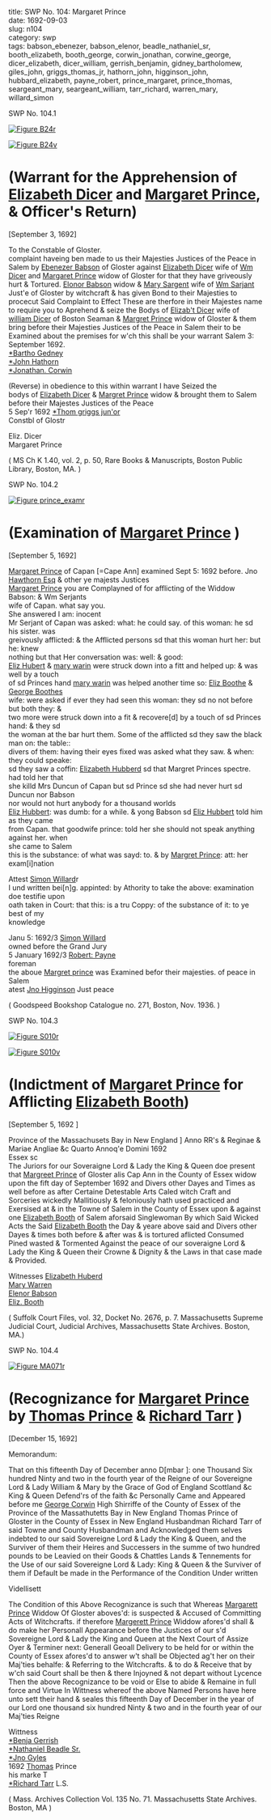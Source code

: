 title: SWP No. 104: Margaret Prince  
date: 1692-09-03  
slug: n104  
category: swp  
tags: babson_ebenezer, babson_elenor, beadle_nathaniel_sr, booth_elizabeth, booth_george, corwin_jonathan, corwine_george, dicer_elizabeth, dicer_william, gerrish_benjamin, gidney_bartholomew, giles_john, griggs_thomas_jr, hathorn_john, higginson_john, hubbard_elizabeth, payne_robert, prince_margaret, prince_thomas, seargeant_mary, seargeant_william, tarr_richard, warren_mary, willard_simon




<div markdown class="doc" id="n104.1">

<div class="doc_id">SWP No. 104.1</div>


<span markdown class="figure">[![Figure B24r](archives/BPL/gifs/B24A.gif)](archives/BPL/LARGE/B24A.jpg)</span>

<span markdown class="figure">[![Figure B24v](archives/BPL/gifs/B24B.gif)](archives/BPL/LARGE/B24B.jpg)</span>

# (Warrant for the Apprehension of [Elizabeth Dicer](/tag/dicer_elizabeth.html) and [Margaret Prince](/tag/prince_margaret.html), & Officer's Return)

[September 3, 1692] 

To the Constable  of Gloster.  
complaint haveing ben made to us their Majesties Justices of the Peace in Salem by [Ebenezer Babson](/tag/babson_ebenezer.html) of Gloster against [Elizabeth Dicer](/tag/dicer_elizabeth.html) wife of [Wm Dicer](/tag/dicer_william.html) and [Margaret Prince](/tag/prince_margaret.html) widow of Gloster for that they have griveously hurt & Tortured. [Elonor Babson](/tag/babson_elenor.html) widow & [Mary Sargent](/tag/seargeant_mary.html) wife of [Wm Sarjant](/tag/seargeant_william.html) Just'e of Gloster by witchcraft & has given Bond to their Majesties to procecut Said Complaint to Effect These are therfore in their Majestes name to require you to Aprehend & seize the Bodys of [Elizab't Dicer](/tag/dicer_elizabeth.html) wife of [william Dicer](/tag/dicer_william.html) of Boston Seaman & [Margret Prince](/tag/prince_margaret.html) widow of Gloster & them bring before their Majesties Justices of the Peace in Salem their to be Examined about the premises for w'ch this shall be your warrant Salem  3: September 1692.   
                                                [*Bartho Gedney](/tag/gidney_bartholomew.html)  
                                                [*John Hathorn](/tag/hathorn_john.html)  
                                                [*Jonathan. Corwin](/tag/corwin_jonathan.html) 

(Reverse) in obedience to this within warrant I have Seized the  
bodys of [Elizabeth Dicer](/tag/dicer_elizabeth.html) & [Margret Prince](/tag/prince_margaret.html) widow & brought them to Salem before their Majestes Justices of the Peace  
5 Sep'r 1692                            [*Thom griggs jun'or](/tag/griggs_thomas_jr.html)  
                                        Constbl of Glostr 

Eliz. Dicer  
Margaret Prince 

( MS Ch K 1.40, vol. 2, p. 50, Rare Books & Manuscripts, Boston Public Library, Boston, MA. )

</div>


<div markdown class="doc" id="n104.2">

<div class="doc_id">SWP No. 104.2</div>


<span markdown class="figure">[![Figure prince_examr](archives/MISC/gifs/prince_examr.gif)](archives/MISC/LARGE/prince_examr.jpg)</span>

# (Examination of [Margaret Prince](/tag/prince_margaret.html) )

[September 5, 1692]

[Margaret Prince](/tag/prince_margaret.html) of Capan [=Cape Ann] examined Sept 5: 1692 before. Jno  
[Hawthorn Esq](/tag/hathorn_john.html) & other ye majests Justices  
[Margaret Prince](/tag/prince_margaret.html) you are Complayned of for afflicting of the Widdow Babson: & Wm Serjants  
wife of Capan. what say you.  
She answered I am: inocent  
Mr Serjant of Capan was asked: what: he could say. of this woman: he sd his sister. was  
greivously afflicted: & the Afflicted persons sd that this woman hurt her: but he: knew  
nothing but that Her conversation was: well: & good:  
[Eliz Hubert](/tag/hubbard_elizabeth.html) & [mary warin](/tag/warren_mary.html) were struck down into a fitt and helped up: & was well by a touch  
of sd Princes hand [mary warin](/tag/warren_mary.html) was helped another time so: [Eliz Boothe](/tag/booth_elizabeth.html) & [George Boothes](/tag/booth_george.html)  
wife: were asked if ever they had seen this woman: they sd no not before but both they: &  
two more were struck down into a fit & recovere[d] by a touch of sd Princes hand: & they sd  
the woman at the bar hurt them. Some of the afflicted sd they saw the black man on: the table::  
divers of them: having their eyes fixed was asked what they saw. & when: they could speake:  
sd they saw a coffin: [Elizabeth Hubberd](/tag/hubbard_elizabeth.html) sd that Margret Princes spectre. had told her that  
she killd Mrs Duncun of Capan but sd Prince sd she had never hurt sd Duncun nor Babson  
nor would not hurt anybody for a thousand worlds  
[Eliz Hubbert](/tag/hubbard_elizabeth.html): was dumb: for a while. & yong Babson sd [Eliz Hubbert](/tag/hubbard_elizabeth.html) told him as they came  
from Capan. that goodwife prince: told her she should not speak anything against her. when  
she came to Salem  
this is the substance: of what was sayd: to. & by [Margret Prince](/tag/prince_margaret.html): att: her exam[i]nation  
  
Attest [Simon Willard](/tag/willard_simon.html)r  
I und written bei[n]g. appinted: by Athority to take the above: examination doe testifie upon  
oath taken in Court: that this: is a tru Coppy: of the substance of it: to ye best of my  
knowledge

Janu 5: 1692/3 [Simon Willard](/tag/willard_simon.html)  
owned before the Grand Jury  
5 January 1692/3 [Robert: Payne](/tag/payne_robert.html)  
foreman  
the aboue [Margret prince](/tag/prince_margaret.html) was Examined befor their majesties. of peace in Salem  
atest [Jno Higginson](/tag/higginson_john.html) Just peace


( Goodspeed Bookshop Catalogue no. 271, Boston, Nov. 1936. )

</div>

<div markdown class="doc" id="n104.3">

<div class="doc_id">SWP No. 104.3</div>


<span markdown class="figure">[![Figure S010r](archives/Suffolk/small/S010A.jpg)](archives/Suffolk/large/S010A.jpg)</span>

<span markdown class="figure">[![Figure S010v](archives/Suffolk/small/S010B.jpg)](archives/Suffolk/large/S010B.jpg)</span>

# (Indictment of [Margaret Prince](/tag/prince_margaret.html) for Afflicting [Elizabeth Booth](/tag/booth_elizabeth.html))  
[September 5, 1692 ]

Province of the Massachusets Bay in New England ] Anno RR's & Reginae & Mariae Angliae &c Quarto Annoq'e Domini 1692  
Essex sc  
The Juriors for our Soveraigne Lord & Lady the King & Queen doe present that [Margreet Prince](/tag/prince_margaret.html) of Gloster alis Cap Ann in the County of Essex widow upon the fift day of September 1692 and Divers other Dayes and Times as well before as after Certaine Detestable Arts Caled witch Craft and Sorceries wickedly Mallitiously & feloniously hath used practiced and Exersised at & in the Towne of Salem in the County of Essex upon & against one [Elizabeth Booth](/tag/booth_elizabeth.html) of Salem aforsaid Singlewoman By which Said Wicked Acts the Said [Elizabeth Booth](/tag/booth_elizabeth.html) the Day & yeare above said and Divers other Dayes & times both before & after was & is tortured aflicted Consumed Pined wasted & Tormented Against the peace of our soveraigne Lord & Lady the King & Queen their Crowne & Dignity & the Laws in that case made & Provided.

Witnesses [Elizabeth Huberd](/tag/hubbard_elizabeth.html)  
[Mary Warren](/tag/warren_mary.html)  
[Elenor Babson](/tag/babson_elenor.html)  
[Eliz. Booth](/tag/booth_elizabeth.html)

( Suffolk Court Files, vol. 32, Docket No. 2676, p. 7. Massachusetts Supreme Judicial Court, Judicial Archives, Massachusetts State Archives. Boston, MA.)


</div>



<div markdown class="doc" id="n104.4">

<div class="doc_id">SWP No. 104.4</div>


<span markdown class="figure">[![Figure MA071r](archives/MA135/small/MA071r.jpg)](archives/MA135/large/MA071r.jpg)</span>

# (Recognizance for [Margaret Prince](/tag/prince_margaret.html) by [Thomas Prince](/tag/prince_thomas.html) & [Richard Tarr](/tag/tarr_richard.html) )

[December 15, 1692]

Memorandum: 

That on this fifteenth Day of December anno D[mbar ]: one Thousand Six hundred Ninty and two in the fourth year of the Reigne of our Sovereigne Lord & Lady William & Mary by the Grace of God of England Scottland &c King & Queen Defend'rs of the faith &c Personally Came and Appeared before me [George Corwin](/tag/corwine_george.html) High Shirriffe of the County of Essex of the Province of the Massathutetts Bay in New England Thomas Prince of Gloster in the County of Essex in New England Husbandman Richard Tarr of said Towne and County Husbandman  and Acknowledged them selves indebted to our said Sovereigne Lord & Lady the King & Queen, and the Surviver of them their Heires and Successers in the summe of two hundred pounds to be Leavied on their Goods & Chattles Lands & Tennements for the Use of our said Sovereigne Lord & Lady: King & Queen & the Surviver of them if Default be made in the Performance of the Condition Under written

Videllisett 

The Condition of this Above Recognizance is such that Whereas [Margarett Prince](/tag/prince_margaret.html) Widdow Of Gloster aboves'd: is suspected & Accused of Committing Acts of Witchcrafts. if therefore [Margerett Prince](/tag/prince_margaret.html) Widdow afores'd shall & do make her Personall Appearance before the Justices of our s'd Sovereigne Lord & Lady the King and Queen at the Next Court of Assize Oyer & Terminer next: Generall Geoall Delivery to be held for or within the County of Essex afores'd to answer w't shall be Objected ag't her on their Maj'ties behalfe: & Referring to the Witchcrafts. & to do & Receive that by w'ch said Court shall be then & there Injoyned & not depart without Lycence Then the above Recognizance to be void or Else to abide & Remaine in full force and Virtue In Wittness whereof the above Named Persons have here unto sett their hand & seales this fifteenth Day of December in the year of our Lord one thousand six hundred Ninty & two and in the fourth year of our Maj'ties Reigne

Wittness  
[*Benja Gerrish](/tag/gerrish_benjamin.html)  
[*Nathaniel Beadle Sr.](/tag/beadle_nathaniel_sr.html)  
[*Jno Gyles](/tag/giles_john.html)  
1692                                                      [Thomas](/tag/prince_thomas.html) Prince  
                                                                      his marke T  
[*Richard Tarr](/tag/tarr_richard.html) L.S.  

( Mass. Archives Collection Vol. 135 No. 71. Massachusetts State Archives. Boston, MA )

</div>
